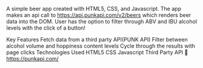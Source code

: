 A simple beer app created with HTML5, CSS, and Javascript. The app makes an api call to https://api.punkapi.com/v2/beers which renders beer data into the DOM. User has the option to filter through ABV and IBU alcohol levels with the click of a button!

Key Features
Fetch data from a third party API(PUNK API)
Filter between alcohol volume and hoppiness content levels
Cycle through the results with page clicks
Technologies Used
HTML5
CSS
Javascript
Third Party API
🔗 https://punkapi.com/ 
